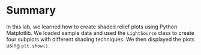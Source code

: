 # Summary

In this lab, we learned how to create shaded relief plots using Python Matplotlib. We loaded sample data and used the `LightSource` class to create four subplots with different shading techniques. We then displayed the plots using `plt.show()`.
